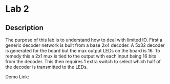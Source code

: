# Lab 2

## Description
The purpose of this lab is to understand how to deal with limited IO. First a generic decoder network is built from a base 2x4 decoder. A 5x32 decoder is generated for the board but the max output LEDs on the board is 16. To remedy this a 2x1 mux is tied to the output with each input being 16 bits from the decoder. This then requires 1 extra switch to select which half of the decoder is transmitted to the LEDs.

Demo Link:
